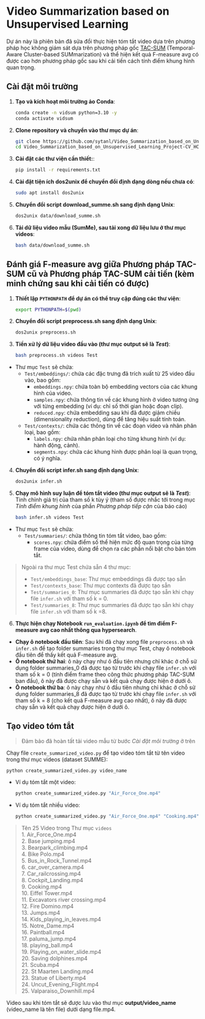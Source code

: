 # Video Summarization based on Unsupervised Learning

Dự án này là phiên bản đã sửa đổi thực hiện tóm tắt video dựa trên phương pháp học không giám sát dựa trên phương pháp gốc [TAC-SUM](https://github.com/hcmus-thesis-gulu/TAC-SUM/tree/main) (Temporal-Aware Cluster-based SUMmarization) và thể hiện kết quả F-measure avg có được cao hơn phương pháp gốc sau khi cải tiến cách tính điểm khung hình quan trọng.

## Cài đặt môi trường
1. **Tạo và kích hoạt môi trường ảo Conda**:
    ```bash
    conda create -n vidsum python=3.10 -y
    conda activate vidsum
2. **Clone repository và chuyển vào thư mục dự án**:
   ```bash
   git clone https://github.com/sytanl/Video_Summarization_based_on_Unsupervised_Learning_Project-CV_HCMUS.git
   cd Video_Summarization_based_on_Unsupervised_Learning_Project-CV_HCMUS
3. **Cài đặt các thư viện cần thiết:**:
    ```bash
    pip install -r requirements.txt
4. **Cài đặt tiện ích dos2unix để chuyển đổi định dạng dòng nếu chưa có**:
    ```bash 
    sudo apt install dos2unix
5. **Chuyển đổi script download_summe.sh sang định dạng Unix**:
    ```bash
    dos2unix data/download_summe.sh
6. **Tải dữ liệu video mẫu (SumMe), sau tải xong dữ liệu lưu ở thư mục videos**:
    ```bash
    bash data/download_summe.sh
## Đánh giá F-measure avg giữa Phương pháp TAC-SUM cũ và Phương pháp TAC-SUM cải tiến (kèm minh chứng sau khi cải tiến có được)
1. **Thiết lập `PYTHONPATH` để dự án có thể truy cập đúng các thư viện**:
    ```bash
    export PYTHONPATH=$(pwd)   
2. **Chuyển đổi script preprocess.sh sang định dạng Unix**:
    ```bash
    dos2unix preprocess.sh
3. **Tiền xử lý dữ liệu video đầu vào (thư mục output sẽ là *Test*)**:
    ```bash
    bash preprocess.sh videos Test
- Thư mục `Test` sẽ chứa:
     - `Test/embeddings/`: chứa các đặc trưng đã trích xuất từ 25 video đầu vào, bao gồm:
         - `embeddings.npy`: chứa toàn bộ embedding vectors của các khung hình của video.
         - `samples.npy`: chứa thông tin về các khung hình ở video tương ứng với từng embedding (ví dụ: chỉ số thời gian hoặc đoạn clip).
         - `reduced.npy`: chứa embedding sau khi đã được giảm chiều (dimensionality reduction), dùng để tăng hiệu suất tính toán.
    - `Test/contexts/`: chứa các thông tin về các đoạn video và nhãn phân loại, bao gồm:
         - `labels.npy`: chứa nhãn phân loại cho từng khung hình (ví dụ: hành động, cảnh).
         - `segments.npy`: chứa các khung hình được phân loại là quan trọng, có ý nghĩa.
4. **Chuyển đổi script infer.sh sang định dạng Unix**:
    ```bash
    dos2unix infer.sh
5. **Chạy mô hình suy luận để tóm tắt video (thư mục output sẽ là *Test*)**: Tinh chỉnh giá trị của tham số k tùy ý (tham số được nhắc tới trong mục *Tính điểm khung hình* của phần *Phương pháp tiếp cận* của báo cáo)
    ```bash
    bash infer.sh videos Test
 - Thư mục `Test` sẽ chứa:
     - `Test/summaries/`: chứa thông tin tóm tắt video, bao gồm:
         - `scores.npy`: chứa điểm số thể hiện mức độ quan trọng của từng frame của video, dùng để chọn ra các phần nổi bật cho bản tóm tắt.


> Ngoài ra thư mục Test chứa sẵn 4 thư mục:
> - `Test/embeddings_base`: Thư mục embeddings đã được tạo sẵn
> - `Test/contexts_base`: Thư mục contexts đã được tạo sẵn
> - `Test/summaries_0`: Thư mục summaries đã được tạo sẵn khi chạy file `infer.sh` với tham số k = 0.
> - `Test/summaries_8`: Thư mục summaries đã được tạo sẵn khi chạy file `infer.sh` với tham số k =8.
6. **Thực hiện chạy Notebook `run_evaluation.ipynb` để tìm điểm F-measure avg cao nhất thông qua hypersearch**.
* **Chạy ô notebook đầu tiên**: Sau khi đã chạy xong file `preprocess.sh` và `infer.sh` để tạo folder summaries trong thư mục Test, chạy ô notebook đầu tiên để thấy kết quả F-measure avg.
* **Ô notebook thứ hai**: ô này chạy như ô đầu tiên nhưng chỉ khác ở chỗ sử dụng folder summaries_0 đã được tạo từ trước khi chạy file `infer.sh` với tham số k = 0 (tính điểm frame theo công thức phương pháp TAC-SUM ban đầu), ô này đã được chạy sẵn và kết quả chạy được hiện ở dưới ô.
* **Ô notebook thứ ba**: ô này chạy như ô đầu tiên nhưng chỉ khác ở chỗ sử dụng folder summaries_8 đã được tạo từ trước khi chạy file `infer.sh` với tham số k = 8 (cho kết quả F-measure avg cao nhất), ô này đã được chạy sẵn và kết quả chạy được hiện ở dưới ô.

## Tạo video tóm tắt
> Đảm bảo đã hoàn tất tải video mẫu từ bước *Cài đặt môi trường* ở trên 

Chạy file `create_summarized_video.py` để tạo video tóm tắt từ tên video trong thư mục videos (dataset SUMME):

    python create_summarized_video.py video_name
* Ví dụ tóm tắt một video:
    ```bash
    python create_summarized_video.py "Air_Force_One.mp4"
* Ví dụ tóm tắt nhiều video:
    ```bash
    python create_summarized_video.py "Air_Force_One.mp4" "Cooking.mp4" "Scuba.mp4"
> Tên 25 Video trong Thư mục `videos`  
    1. Air_Force_One.mp4  
    2. Base jumping.mp4  
    3. Bearpark_climbing.mp4  
    4. Bike Polo.mp4  
    5. Bus_in_Rock_Tunnel.mp4  
    6. car_over_camera.mp4  
    7. Car_railcrossing.mp4  
    8. Cockpit_Landing.mp4  
    9. Cooking.mp4  
    10. Eiffel Tower.mp4  
    11. Excavators river crossing.mp4  
    12. Fire Domino.mp4  
    13. Jumps.mp4  
    14. Kids_playing_in_leaves.mp4  
    15. Notre_Dame.mp4  
    16. Paintball.mp4  
    17. paluma_jump.mp4  
    18. playing_ball.mp4  
    19. Playing_on_water_slide.mp4  
    20. Saving dolphines.mp4  
    21. Scuba.mp4  
    22. St Maarten Landing.mp4  
    23. Statue of Liberty.mp4  
    24. Uncut_Evening_Flight.mp4  
    25. Valparaiso_Downhill.mp4  

Video sau khi tóm tắt sẽ được lưu vào thư mục **output/video_name** (video_name là tên file) dưới dạng file.mp4.

